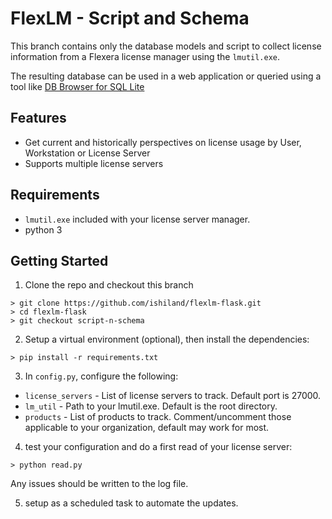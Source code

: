 FlexLM - Script and Schema
================================
This branch contains only the database models and script to collect license information from a Flexera license manager using the `lmutil.exe`.

The resulting database can be used in a web application or queried using a tool like [DB Browser for SQL Lite](https://sqlitebrowser.org/)

## Features
 * Get current and historically perspectives on license usage by User, Workstation or License Server
 * Supports multiple license servers

## Requirements
 * `lmutil.exe` included with your license server manager.
 * python 3

## Getting Started

1. Clone the repo and checkout this branch
  ```
  > git clone https://github.com/ishiland/flexlm-flask.git
  > cd flexlm-flask
  > git checkout script-n-schema
  ```


2. Setup a virtual environment (optional), then install the dependencies:
  ```
  > pip install -r requirements.txt
  ```
  
3. In `config.py`, configure the following:
  * `license_servers` - List of license servers to track. Default port is 27000.
  * `lm_util` - Path to your lmutil.exe. Default is the root directory.
  * `products` - List of products to track. Comment/uncomment those applicable to your organization, default may work for most.
    
4. test your configuration and do a first read of your license server:
  ```
  > python read.py
  ```
Any issues should be written to the log file.

5. setup as a scheduled task to automate the updates.
